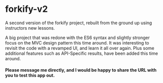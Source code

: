 # forkify-v2
A second version of the forkify project, rebuilt from the ground up using instructors new lessons.

A big project that was redone with the ES6 syntax and slightly stronger focus on the MVC design pattern this time around.
It was interesting to revisit the code with a revamped UI, and learn it all over again. 
Plus some additional features such as API-Specific results, have been added this time around.

#### Please message me directly, and I would be happy to share the URL with you to test this app out.

